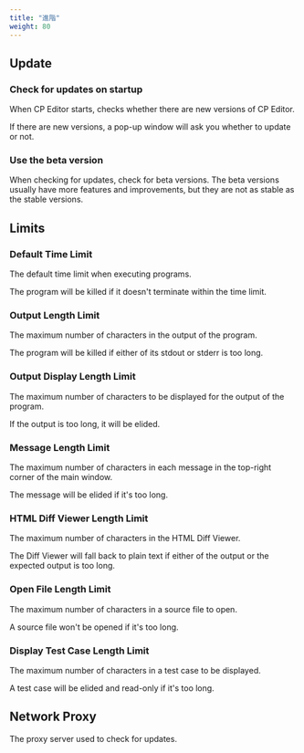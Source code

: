 ```yaml
---
title: "進階"
weight: 80
---
```


## Update

### Check for updates on startup

When CP Editor starts, checks whether there are new versions of CP Editor.

If there are new versions, a pop-up window will ask you whether to update or not.

### Use the beta version

When checking for updates, check for beta versions. The beta versions usually have more features and improvements, but they are not as stable as the stable versions.

## Limits

### Default Time Limit

The default time limit when executing programs.

The program will be killed if it doesn't terminate within the time limit.

### Output Length Limit

The maximum number of characters in the output of the program.

The program will be killed if either of its stdout or stderr is too long.

### Output Display Length Limit

The maximum number of characters to be displayed for the output of the program.

If the output is too long, it will be elided.

### Message Length Limit

The maximum number of characters in each message in the top-right corner of the main window.

The message will be elided if it's too long.

### HTML Diff Viewer Length Limit

The maximum number of characters in the HTML Diff Viewer.

The Diff Viewer will fall back to plain text if either of the output or the expected output is too long.

### Open File Length Limit

The maximum number of characters in a source file to open.

A source file won't be opened if it's too long.

### Display Test Case Length Limit

The maximum number of characters in a test case to be displayed.

A test case will be elided and read-only if it's too long.

## Network Proxy

The proxy server used to check for updates.
